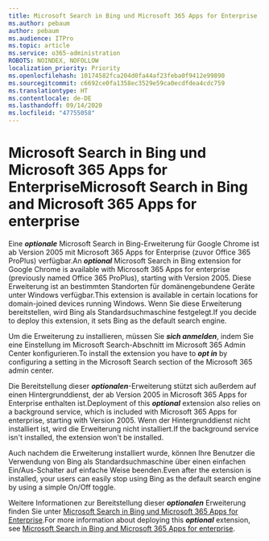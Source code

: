 ```yaml
---
title: Microsoft Search in Bing und Microsoft 365 Apps for Enterprise
ms.author: pebaum
author: pebaum
ms.audience: ITPro
ms.topic: article
ms.service: o365-administration
ROBOTS: NOINDEX, NOFOLLOW
localization_priority: Priority
ms.openlocfilehash: 10174582fca204d0fa44af23feba0f9412e99890
ms.sourcegitcommit: c6692ce0fa1358ec3529e59ca0ecdfdea4cdc759
ms.translationtype: HT
ms.contentlocale: de-DE
ms.lasthandoff: 09/14/2020
ms.locfileid: "47755058"
---
```

# <a name="microsoft-search-in-bing-and-microsoft-365-apps-for-enterprise"></a><span data-ttu-id="3d368-102">Microsoft Search in Bing und Microsoft 365 Apps for Enterprise</span><span class="sxs-lookup"><span data-stu-id="3d368-102">Microsoft Search in Bing and Microsoft 365 Apps for enterprise</span></span>

<span data-ttu-id="3d368-103">Eine ***optionale*** Microsoft Search in Bing-Erweiterung für Google Chrome ist ab Version 2005 mit Microsoft 365 Apps for Enterprise (zuvor Office 365 ProPlus) verfügbar.</span><span class="sxs-lookup"><span data-stu-id="3d368-103">An ***optional*** Microsoft Search in Bing extension for Google Chrome is available with Microsoft 365 Apps for enterprise (previously named Office 365 ProPlus), starting with Version 2005.</span></span> <span data-ttu-id="3d368-104">Diese Erweiterung ist an bestimmten Standorten für domänengebundene Geräte unter Windows verfügbar.</span><span class="sxs-lookup"><span data-stu-id="3d368-104">This extension is available in certain locations for domain-joined devices running Windows.</span></span> <span data-ttu-id="3d368-105">Wenn Sie diese Erweiterung bereitstellen, wird Bing als Standardsuchmaschine festgelegt.</span><span class="sxs-lookup"><span data-stu-id="3d368-105">If you decide to deploy this extension, it sets Bing as the default search engine.</span></span>

<span data-ttu-id="3d368-106">Um die Erweiterung zu installieren, müssen Sie ***sich anmelden***, indem Sie eine Einstellung im Microsoft Search-Abschnitt im Microsoft 365 Admin Center konfigurieren.</span><span class="sxs-lookup"><span data-stu-id="3d368-106">To install the extension you have to ***opt in*** by configuring a setting in the Microsoft Search section of the Microsoft 365 admin center.</span></span>

<span data-ttu-id="3d368-107">Die Bereitstellung dieser ***optionalen***-Erweiterung stützt sich außerdem auf einen Hintergrunddienst, der ab Version 2005 in Microsoft 365 Apps for Enterprise enthalten ist.</span><span class="sxs-lookup"><span data-stu-id="3d368-107">Deployment of this ***optional*** extension also relies on a background service, which is included with Microsoft 365 Apps for enterprise, starting with Version 2005.</span></span> <span data-ttu-id="3d368-108">Wenn der Hintergrunddienst nicht installiert ist, wird die Erweiterung nicht installiert.</span><span class="sxs-lookup"><span data-stu-id="3d368-108">If the background service isn't installed, the extension won't be installed.</span></span>

<span data-ttu-id="3d368-109">Auch nachdem die Erweiterung installiert wurde, können Ihre Benutzer die Verwendung von Bing als Standardsuchmaschine über einen einfachen Ein/Aus-Schalter auf einfache Weise beenden.</span><span class="sxs-lookup"><span data-stu-id="3d368-109">Even after the extension is installed, your users can easily stop using Bing as the default search engine by using a simple On/Off toggle.</span></span>

<span data-ttu-id="3d368-110">Weitere Informationen zur Bereitstellung dieser ***optionalen*** Erweiterung finden Sie unter [Microsoft Search in Bing und Microsoft 365 Apps for Enterprise](https://docs.microsoft.com/deployoffice/microsoft-search-bing).</span><span class="sxs-lookup"><span data-stu-id="3d368-110">For more information about deploying this ***optional*** extension, see [Microsoft Search in Bing and Microsoft 365 Apps for enterprise](https://docs.microsoft.com/deployoffice/microsoft-search-bing).</span></span>